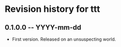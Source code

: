 # Revision history for ttt

## 0.1.0.0  -- YYYY-mm-dd

* First version. Released on an unsuspecting world.
